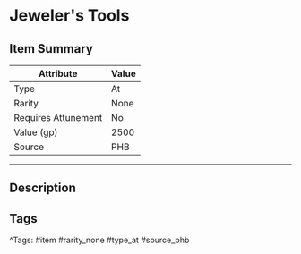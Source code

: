 # Jeweler's Tools

## Item Summary

| Attribute            | Value                        |
|----------------------|------------------------------|
| Type                 | At |
| Rarity               | None             |
| Requires Attunement  | No                |
| Value (gp)           | 2500    |
| Source               | PHB |

---

## Description



## Tags

^Tags: #item #rarity_none #type_at #source_phb